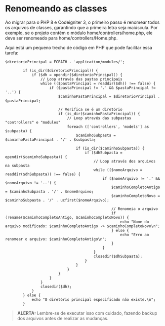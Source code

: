 # Renomeando as classes

Ao migrar para o PHP 8 e Codeigniter 3, o primeiro passo é renomear todos os arquivos de classes, garantindo que a primeira letra seja maiúscula. Por exemplo, se o projeto contém o módulo home/controllers/home.php, ele deve ser renomeado para home/controllers/Home.php.

Aqui está um pequeno trecho de código em PHP que pode facilitar essa tarefa:

```
$diretorioPrincipal = FCPATH . 'application/modules/';

        if (is_dir($diretorioPrincipal)) {
            if ($dh = opendir($diretorioPrincipal)) {
                // Loop através das pastas principais
                while (($pastaPrincipal = readdir($dh)) !== false) {
                    if ($pastaPrincipal != '.' && $pastaPrincipal != '..') {
                        $caminhoPastaPrincipal = $diretorioPrincipal . $pastaPrincipal;

                        // Verifica se é um diretório
                        if (is_dir($caminhoPastaPrincipal)) {
                            // Loop através das subpastas "controllers" e "modules"
                            foreach (['controllers', 'models'] as $subpasta) {
                                $caminhoSubpasta = $caminhoPastaPrincipal . '/' . $subpasta;

                                if (is_dir($caminhoSubpasta)) {
                                    if ($dhSubpasta = opendir($caminhoSubpasta)) {
                                        // Loop através dos arquivos na subpasta
                                        while (($nomeArquivo = readdir($dhSubpasta)) !== false) {
                                            if ($nomeArquivo != '.' && $nomeArquivo != '..') {
                                                $caminhoCompletoAntigo = $caminhoSubpasta . '/' . $nomeArquivo;
                                                $caminhoCompletoNovo = $caminhoSubpasta . '/' . ucfirst($nomeArquivo);

                                                // Renomeia o arquivo
                                                if (rename($caminhoCompletoAntigo, $caminhoCompletoNovo)) {
                                                    echo "Nome do arquivo modificado: $caminhoCompletoAntigo -> $caminhoCompletoNovo\n";
                                                } else {
                                                    echo "Erro ao renomear o arquivo: $caminhoCompletoAntigo\n";
                                                }
                                            }
                                        }
                                        closedir($dhSubpasta);
                                    }
                                }
                            }
                        }
                    }
                }
                closedir($dh);
            }
        } else {
            echo "O diretório principal especificado não existe.\n";
        }
```

> **ALERTA:** Lembre-se de executar isso com cuidado, fazendo backup dos arquivos antes de realizar as mudanças.

